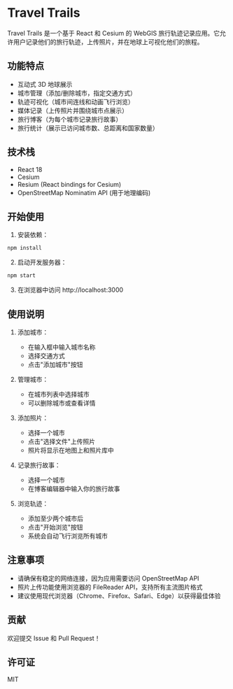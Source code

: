 # Travel Trails

Travel Trails 是一个基于 React 和 Cesium 的 WebGIS 旅行轨迹记录应用。它允许用户记录他们的旅行轨迹，上传照片，并在地球上可视化他们的旅程。

## 功能特点

- 互动式 3D 地球展示
- 城市管理（添加/删除城市，指定交通方式）
- 轨迹可视化（城市间连线和动画飞行浏览）
- 媒体记录（上传照片并围绕城市点展示）
- 旅行博客（为每个城市记录旅行故事）
- 旅行统计（展示已访问城市数、总距离和国家数量）

## 技术栈

- React 18
- Cesium
- Resium (React bindings for Cesium)
- OpenStreetMap Nominatim API (用于地理编码)

## 开始使用

1. 安装依赖：
```bash
npm install
```

2. 启动开发服务器：
```bash
npm start
```

3. 在浏览器中访问 http://localhost:3000

## 使用说明

1. 添加城市：
   - 在输入框中输入城市名称
   - 选择交通方式
   - 点击"添加城市"按钮

2. 管理城市：
   - 在城市列表中选择城市
   - 可以删除城市或查看详情

3. 添加照片：
   - 选择一个城市
   - 点击"选择文件"上传照片
   - 照片将显示在地图上和照片库中

4. 记录旅行故事：
   - 选择一个城市
   - 在博客编辑器中输入你的旅行故事

5. 浏览轨迹：
   - 添加至少两个城市后
   - 点击"开始浏览"按钮
   - 系统会自动飞行浏览所有城市

## 注意事项

- 请确保有稳定的网络连接，因为应用需要访问 OpenStreetMap API
- 照片上传功能使用浏览器的 FileReader API，支持所有主流图片格式
- 建议使用现代浏览器（Chrome、Firefox、Safari、Edge）以获得最佳体验

## 贡献

欢迎提交 Issue 和 Pull Request！

## 许可证

MIT
